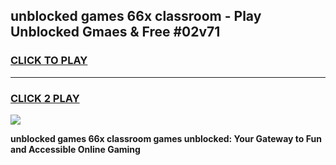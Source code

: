 
## unblocked games 66x classroom - Play Unblocked Gmaes & Free #02v71
<h3>
<a href="https://news.freeplayer.one?title=unblocked_games_66x_classroom&ref=03M">CLICK TO PLAY</a></h3>
<hr>

<h3>
<a href="https://news.freeplayer.one?title=unblocked_games_66x_classroom&ref=03M">CLICK 2 PLAY</a>
  
</h3>

<a href="https://news.freeplayer.one?title=unblocked_games_66x_classroom&ref=03M"><img src="https://clearcache.store/games.png"></a>


**unblocked games 66x classroom games unblocked: Your Gateway to Fun and Accessible Online Gaming**
